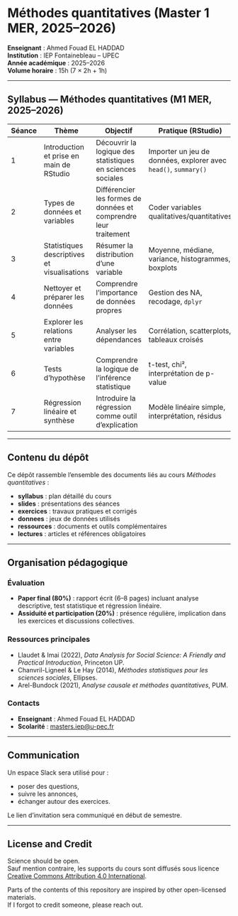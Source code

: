 # Méthodes quantitatives (Master 1 MER, 2025–2026)

**Enseignant** : Ahmed Fouad EL HADDAD  
**Institution** : IEP Fontainebleau – UPEC  
**Année académique** : 2025–2026  
**Volume horaire** : 15h (7 × 2h + 1h)  

---

## Syllabus — Méthodes quantitatives (M1 MER, 2025–2026)

| Séance | Thème | Objectif | Pratique (RStudio) | Exemple |
|--------|-------|-----------|--------------------|---------|
| 1 | Introduction et prise en main de RStudio | Découvrir la logique des statistiques en sciences sociales | Importer un jeu de données, explorer avec `head()`, `summary()` | Jeu fictif (habitudes de lecture) |
| 2 | Types de données et variables | Différencier les formes de données et comprendre leur traitement | Coder variables qualitatives/quantitatives | Genre, âge, revenu |
| 3 | Statistiques descriptives et visualisations | Résumer la distribution d’une variable | Moyenne, médiane, variance, histogrammes, boxplots | Répartition de l’âge des étudiants |
| 4 | Nettoyer et préparer les données | Comprendre l’importance de données propres | Gestion des NA, recodage, `dplyr` | Mini-base avec valeurs manquantes |
| 5 | Explorer les relations entre variables | Analyser les dépendances | Corrélation, scatterplots, tableaux croisés | Satisfaction × sexe |
| 6 | Tests d’hypothèse | Comprendre la logique de l’inférence statistique | t-test, chi², interprétation de p-value | Opinion politique × tranche d’âge |
| 7 | Régression linéaire et synthèse | Introduire la régression comme outil d’explication | Modèle linéaire simple, interprétation, résidus | Âge → revenu |

---

## Contenu du dépôt

Ce dépôt rassemble l’ensemble des documents liés au cours *Méthodes quantitatives* :  

- **syllabus** : plan détaillé du cours  
- **slides** : présentations des séances  
- **exercices** : travaux pratiques et corrigés  
- **donnees** : jeux de données utilisés  
- **ressources** : documents et outils complémentaires  
- **lectures** : articles et références obligatoires  

---

## Organisation pédagogique

### Évaluation
- **Paper final (80%)** : rapport écrit (6–8 pages) incluant analyse descriptive, test statistique et régression linéaire.  
- **Assiduité et participation (20%)** : présence régulière, implication dans les exercices et discussions collectives.  

### Ressources principales
- Llaudet & Imai (2022), *Data Analysis for Social Science: A Friendly and Practical Introduction*, Princeton UP.  
- Chanvril-Ligneel & Le Hay (2014), *Méthodes statistiques pour les sciences sociales*, Ellipses.  
- Arel-Bundock (2021), *Analyse causale et méthodes quantitatives*, PUM.  

### Contacts
- **Enseignant** : Ahmed Fouad EL HADDAD  
- **Scolarité** : masters.iep@u-pec.fr  

---

## Communication

Un espace Slack sera utilisé pour :  
- poser des questions,  
- suivre les annonces,  
- échanger autour des exercices.  

Le lien d’invitation sera communiqué en début de semestre.  

---

## License and Credit

Science should be open.  
Sauf mention contraire, les supports du cours sont diffusés sous licence  
[Creative Commons Attribution 4.0 International](https://creativecommons.org/licenses/by/4.0/).  

Parts of the contents of this repository are inspired by other open-licensed materials.  
If I forgot to credit someone, please reach out.  
